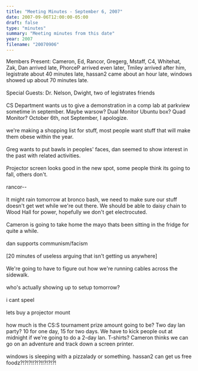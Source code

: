 ```yaml
---
title: "Meeting Minutes - September 6, 2007"
date: 2007-09-06T12:00:00-05:00
draft: false
type: "minutes"
summary: "Meeting minutes from this date"
year: 2007
filename: "20070906"
---
```


Members Present: Cameron, Ed, Rancor, Gregerg, Mstaff, C4, Whitehat, Zak, Dan arrived late, PhorceP arrived even later, Tmiley arrived after him, legistrate about 40 minutes late, hassan2 came about an hour late, windows showed up about 70 minutes late.<br />
<br />
Special Guests: Dr. Nelson, Dwight, two of legistrates friends<br />
<br />
CS Department wants us to give a demonstration in a comp lab at parkview sometime in september. Maybe warsow? Dual Monitor Ubuntu box? Quad Monitor? October 6th, not September, I apologize.<br />
<br />
we're making a shopping list for stuff, most people want stuff that will make them obese within the year.<br />
<br />
Greg wants to put bawls in peoples' faces, dan seemed to show interest in the past with related activities.<br />
<br />
Projector screen looks good in the new spot, some people think its going to fall, others don't.<br />
<br />
rancor--<br />
<br />
It might rain tomorrow at bronco bash, we need to make sure our stuff doesn't get wet while we're out there. We should be able to daisy chain to Wood Hall for power, hopefully we don't get electrocuted.<br />
<br />
Cameron is going to take home the mayo thats been sitting in the fridge for quite a while.<br />
<br />
dan supports communism/facism<br />
<br />
[20 minutes of useless arguing that isn't getting us anywhere]<br />
<br />
We're going to have to figure out how we're running cables across the sidewalk.<br />
<br />
who's actually showing up to setup tomorrow?<br />
<br />
i cant speel<br />
<br />
lets buy a projector mount<br />
<br />
how much is the CS:S tournament prize amount going to be? Two day lan party? 10 for one day, 15 for two days. We have to kick people out at midnight if we're going to do a 2-day lan. T-shirts? Cameron thinks we can go on an adventure and track down a screen printer.<br />
<br />
windows is sleeping with a pizzalady or something. hassan2 can get us free foodz?!?!?!!?!?!!?!?!?!
